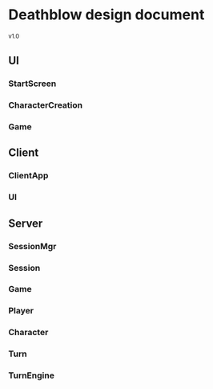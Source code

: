 <h1>Deathblow design document</h2>
<sub>v1.0</sub>

<h2>UI</h2>
<h3>StartScreen</h3>

<h3>CharacterCreation</h3>

<h3>Game</h3>

<h2>Client</h2>
<h3>ClientApp</h3>

<h3>UI</h3>

<h2>Server</h2>
<h3>SessionMgr</h3>

<h3>Session</h3>

<h3>Game</h3>

<h3>Player</h3>

<h3>Character</h3>

<h3>Turn</h3>

<h3>TurnEngine</h3>

